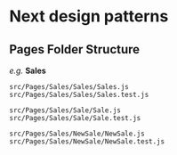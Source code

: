 # Next design patterns

## Pages Folder Structure

*e.g.* **Sales**
```
src/Pages/Sales/Sales/Sales.js
src/Pages/Sales/Sales/Sales.test.js

src/Pages/Sales/Sale/Sale.js
src/Pages/Sales/Sale/Sale.test.js

src/Pages/Sales/NewSale/NewSale.js
src/Pages/Sales/NewSale/NewSale.test.js

```
 
